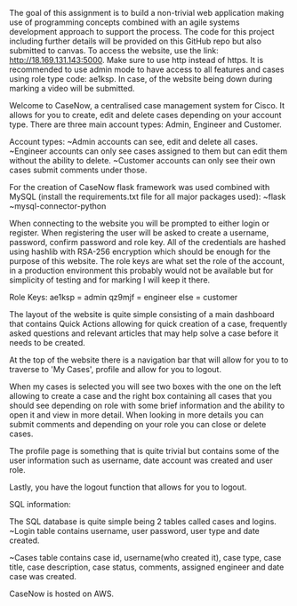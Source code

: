 The goal of this assignment is to build a non-trivial web application making use of programming concepts combined with an agile systems development approach to support the process. The code for this project including further details will be provided on this GitHub repo but also submitted to canvas. To access the website, use the link: http://18.169.131.143:5000. Make sure to use http instead of https. It is recommended to use admin mode to have access to all features and cases using role type code: ae1ksp. In case, of the website being down during marking a video will be submitted.

Welcome to CaseNow, a centralised case management system for Cisco. It allows for you to create, edit and delete cases depending on your account type. There are three main account types: Admin, Engineer and Customer.

Account types: ~Admin accounts can see, edit and delete all cases. ~Engineer accounts can only see cases assigned to them but can edit them without the ability to delete. ~Customer accounts can only see their own cases submit comments under those.

For the creation of CaseNow flask framework was used combined with MySQL (install the requirements.txt file for all major packages used): ~flask ~mysql-connector-python

When connecting to the website you will be prompted to either login or register. When registering the user will be asked to create a username, password, confirm password and role key. All of the credentials are hashed using hashlib with RSA-256 encryption which should be enough for the purpose of this website. The role keys are what set the role of the account, in a production environment this probably would not be available but for simplicity of testing and for marking I will keep it there.

Role Keys: ae1ksp = admin qz9mjf = engineer else = customer

The layout of the website is quite simple consisting of a main dashboard that contains Quick Actions allowing for quick creation of a case, frequently asked questions and relevant articles that may help solve a case before it needs to be created.

At the top of the website there is a navigation bar that will allow for you to to traverse to 'My Cases', profile and allow for you to logout.

When my cases is selected you will see two boxes with the one on the left allowing to create a case and the right box containing all cases that you should see depending on role with some brief information and the ability to open it and view in more detail. When looking in more details you can submit comments and depending on your role you can close or delete cases.

The profile page is something that is quite trivial but contains some of the user information such as username, date account was created and user role.

Lastly, you have the logout function that allows for you to logout.

SQL information:

The SQL database is quite simple being 2 tables called cases and logins. ~Login table contains username, user password, user type and date created.

~Cases table contains case id, username(who created it), case type, case title, case description, case status, comments, assigned engineer and date case was created.

CaseNow is hosted on AWS.
